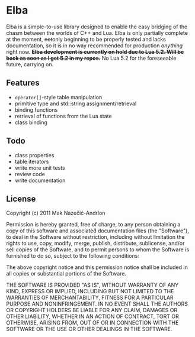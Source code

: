 Elba
====

Elba is a simple-to-use library designed to enable the easy bridging of the
chasm between the worlds of C++ and Lua. Elba is only partially complete at the
moment, ~~not~~only beginning to be properly tested and lacks documentation, so
it is in no way recommended for production *anything* right now. ~~**Elba
development is currently on hold due to Lua 5.2. Will be back as soon as I get
5.2 in my repos.**~~ No Lua 5.2 for the foreseeable future, carrying on.

Features
--------

* `operator[]`-style table manipulation
* primitive type and std::string assignment/retrieval
* binding functions
* retrieval of functions from the Lua state
* class binding

Todo
----

* class properties
* table iterators
* write more unit tests
* review code
* write documentation

License
-------

Copyright (c) 2011 Mak Nazečić-Andrlon

Permission is hereby granted, free of charge, to any person obtaining a copy of
this software and associated documentation files (the "Software"), to deal in
the Software without restriction, including without limitation the rights to
use, copy, modify, merge, publish, distribute, sublicense, and/or sell copies of
the Software, and to permit persons to whom the Software is furnished to do so,
subject to the following conditions:

The above copyright notice and this permission notice shall be included in all
copies or substantial portions of the Software.

THE SOFTWARE IS PROVIDED "AS IS", WITHOUT WARRANTY OF ANY KIND, EXPRESS OR
IMPLIED, INCLUDING BUT NOT LIMITED TO THE WARRANTIES OF MERCHANTABILITY, FITNESS
FOR A PARTICULAR PURPOSE AND NONINFRINGEMENT. IN NO EVENT SHALL THE AUTHORS OR
COPYRIGHT HOLDERS BE LIABLE FOR ANY CLAIM, DAMAGES OR OTHER LIABILITY, WHETHER
IN AN ACTION OF CONTRACT, TORT OR OTHERWISE, ARISING FROM, OUT OF OR IN
CONNECTION WITH THE SOFTWARE OR THE USE OR OTHER DEALINGS IN THE SOFTWARE.
